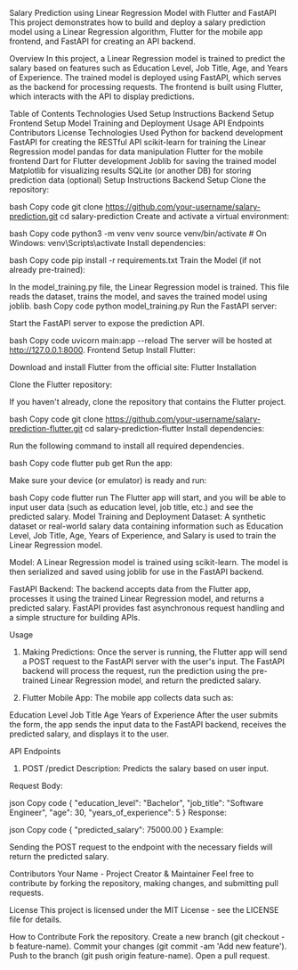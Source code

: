 Salary Prediction using Linear Regression Model with Flutter and FastAPI
This project demonstrates how to build and deploy a salary prediction model using a Linear Regression algorithm, Flutter for the mobile app frontend, and FastAPI for creating an API backend.

Overview
In this project, a Linear Regression model is trained to predict the salary based on features such as Education Level, Job Title, Age, and Years of Experience. The trained model is deployed using FastAPI, which serves as the backend for processing requests. The frontend is built using Flutter, which interacts with the API to display predictions.

Table of Contents
Technologies Used
Setup Instructions
Backend Setup
Frontend Setup
Model Training and Deployment
Usage
API Endpoints
Contributors
License
Technologies Used
Python for backend development
FastAPI for creating the RESTful API
scikit-learn for training the Linear Regression model
pandas for data manipulation
Flutter for the mobile frontend
Dart for Flutter development
Joblib for saving the trained model
Matplotlib for visualizing results
SQLite (or another DB) for storing prediction data (optional)
Setup Instructions
Backend Setup
Clone the repository:

bash
Copy code
git clone https://github.com/your-username/salary-prediction.git
cd salary-prediction
Create and activate a virtual environment:

bash
Copy code
python3 -m venv venv
source venv/bin/activate  # On Windows: venv\Scripts\activate
Install dependencies:

bash
Copy code
pip install -r requirements.txt
Train the Model (if not already pre-trained):

In the model_training.py file, the Linear Regression model is trained. This file reads the dataset, trains the model, and saves the trained model using joblib.
bash
Copy code
python model_training.py
Run the FastAPI server:

Start the FastAPI server to expose the prediction API.

bash
Copy code
uvicorn main:app --reload
The server will be hosted at http://127.0.0.1:8000.
Frontend Setup
Install Flutter:

Download and install Flutter from the official site: Flutter Installation

Clone the Flutter repository:

If you haven't already, clone the repository that contains the Flutter project.

bash
Copy code
git clone https://github.com/your-username/salary-prediction-flutter.git
cd salary-prediction-flutter
Install dependencies:

Run the following command to install all required dependencies.

bash
Copy code
flutter pub get
Run the app:

Make sure your device (or emulator) is ready and run:

bash
Copy code
flutter run
The Flutter app will start, and you will be able to input user data (such as education level, job title, etc.) and see the predicted salary.
Model Training and Deployment
Dataset: A synthetic dataset or real-world salary data containing information such as Education Level, Job Title, Age, Years of Experience, and Salary is used to train the Linear Regression model.

Model: A Linear Regression model is trained using scikit-learn. The model is then serialized and saved using joblib for use in the FastAPI backend.

FastAPI Backend: The backend accepts data from the Flutter app, processes it using the trained Linear Regression model, and returns a predicted salary. FastAPI provides fast asynchronous request handling and a simple structure for building APIs.

Usage
1. Making Predictions:
Once the server is running, the Flutter app will send a POST request to the FastAPI server with the user's input. The FastAPI backend will process the request, run the prediction using the pre-trained Linear Regression model, and return the predicted salary.

2. Flutter Mobile App:
The mobile app collects data such as:

Education Level
Job Title
Age
Years of Experience
After the user submits the form, the app sends the input data to the FastAPI backend, receives the predicted salary, and displays it to the user.

API Endpoints
1. POST /predict
Description: Predicts the salary based on user input.

Request Body:

json
Copy code
{
  "education_level": "Bachelor",
  "job_title": "Software Engineer",
  "age": 30,
  "years_of_experience": 5
}
Response:

json
Copy code
{
  "predicted_salary": 75000.00
}
Example:

Sending the POST request to the endpoint with the necessary fields will return the predicted salary.

Contributors
Your Name - Project Creator & Maintainer
Feel free to contribute by forking the repository, making changes, and submitting pull requests.

License
This project is licensed under the MIT License - see the LICENSE file for details.

How to Contribute
Fork the repository.
Create a new branch (git checkout -b feature-name).
Commit your changes (git commit -am 'Add new feature').
Push to the branch (git push origin feature-name).
Open a pull request.